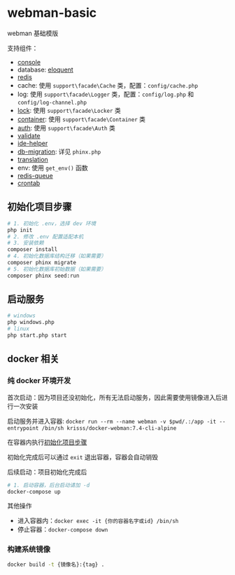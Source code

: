 # webman-basic

webman 基础模版

支持组件：

- [console](https://www.workerman.net/doc/webman/plugin/console.html)
- database: [eloquent](https://learnku.com/docs/laravel/8.x/eloquent/9400)
- [redis](https://www.workerman.net/doc/webman/db/redis.html)
- cache: 使用 `support\facade\Cache` 类，配置：`config/cache.php`
- log: 使用 `support\facade\Logger` 类，配置：`config/log.php` 和 `config/log-channel.php`
- [lock](https://www.workerman.net/plugin/55): 使用 `support\facade\Locker` 类
- [container](https://learnku.com/docs/laravel/8.x/container/9361): 使用 `support\facade\Container` 类
- [auth](https://www.workerman.net/plugin/54): 使用 `support\facade\Auth` 类
- [validate](https://learnku.com/docs/laravel/8.x/validation/9374)
- [ide-helper](https://www.workerman.net/plugin/51)
- [db-migration](https://github.com/cakephp/phinx): 详见 `phinx.php`
- [translation](https://www.workerman.net/doc/webman/components/translation.html)
- env: 使用 `get_env()` 函数
- [redis-queue](https://www.workerman.net/doc/webman/queue/redis.html)
- [crontab](https://www.workerman.net/doc/webman/components/crontab.html)

## 初始化项目步骤

```bash
# 1. 初始化 .env，选择 dev 环境
php init
# 2. 修改 .env 配置适配本机
# 3. 安装依赖
composer install
# 4. 初始化数据库结构迁移（如果需要）
composer phinx migrate
# 5. 初始化数据库初始数据（如果需要）
composer phinx seed:run
```

## 启动服务

```bash
# windows
php windows.php
# linux
php start.php start
```


## docker 相关

### 纯 docker 环境开发

首次启动：因为项目还没初始化，所有无法启动服务，因此需要使用镜像进入后进行一次安装

启动服务并进入容器: `docker run --rm --name webman -v $pwd/.:/app -it --entrypoint /bin/sh krisss/docker-webman:7.4-cli-alpine`

在容器内执行[初始化项目步骤](#初始化项目步骤)

初始化完成后可以通过 `exit` 退出容器，容器会自动销毁

后续启动：项目初始化完成后

```bash
# 1. 启动容器，后台启动请加 -d
docker-compose up
```

其他操作

- 进入容器内：`docker exec -it {你的容器名字或id} /bin/sh`
- 停止容器：`docker-compose down`

### 构建系统镜像

```bash
docker build -t {镜像名}:{tag} .
```
